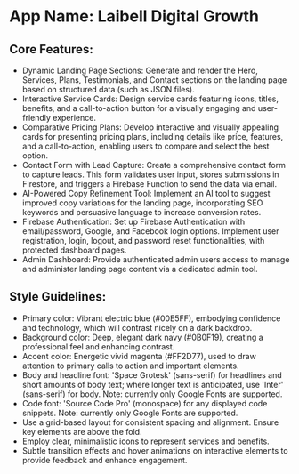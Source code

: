 # **App Name**: Laibell Digital Growth

## Core Features:

- Dynamic Landing Page Sections: Generate and render the Hero, Services, Plans, Testimonials, and Contact sections on the landing page based on structured data (such as JSON files).
- Interactive Service Cards: Design service cards featuring icons, titles, benefits, and a call-to-action button for a visually engaging and user-friendly experience.
- Comparative Pricing Plans: Develop interactive and visually appealing cards for presenting pricing plans, including details like price, features, and a call-to-action, enabling users to compare and select the best option.
- Contact Form with Lead Capture: Create a comprehensive contact form to capture leads. This form validates user input, stores submissions in Firestore, and triggers a Firebase Function to send the data via email.
- AI-Powered Copy Refinement Tool: Implement an AI tool to suggest improved copy variations for the landing page, incorporating SEO keywords and persuasive language to increase conversion rates.
- Firebase Authentication: Set up Firebase Authentication with email/password, Google, and Facebook login options. Implement user registration, login, logout, and password reset functionalities, with protected dashboard pages.
- Admin Dashboard: Provide authenticated admin users access to manage and administer landing page content via a dedicated admin tool.

## Style Guidelines:

- Primary color: Vibrant electric blue (#00E5FF), embodying confidence and technology, which will contrast nicely on a dark backdrop.
- Background color: Deep, elegant dark navy (#0B0F19), creating a professional feel and enhancing contrast.
- Accent color: Energetic vivid magenta (#FF2D77), used to draw attention to primary calls to action and important elements.
- Body and headline font: 'Space Grotesk' (sans-serif) for headlines and short amounts of body text; where longer text is anticipated, use 'Inter' (sans-serif) for body. Note: currently only Google Fonts are supported.
- Code font: 'Source Code Pro' (monospace) for any displayed code snippets. Note: currently only Google Fonts are supported.
- Use a grid-based layout for consistent spacing and alignment. Ensure key elements are above the fold.
- Employ clear, minimalistic icons to represent services and benefits.
- Subtle transition effects and hover animations on interactive elements to provide feedback and enhance engagement.